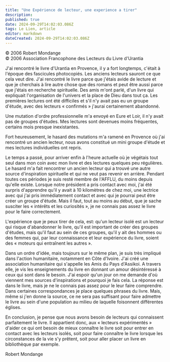 ```yaml
---
title: "Une Expérience de lecteur, une experience a tirer"
description: 
published: true
date: 2024-09-29T14:02:03.086Z
tags: Le Lien, article
editor: markdown
dateCreated: 2024-09-29T14:02:03.086Z
---
```


<p class="v-card v-sheet theme--light grey lighten-3 px-2">© 2006 Robert Mondange<br>© 2006 Association Francophone des Lecteurs du Livre d'Urantia</p>

J'ai rencontré le livre d'Urantia en Provence, il y a fort longtemps, c'était à l'époque des fascicules photocopiés. Les anciens lecteurs sauront ce que cela veut dire. J'ai rencontré le livre parce que j'étais avide de lecture et que je cherchais à lire autre chose que des romans et peut être aussi parce que j'étais en recherche spirituelle. Des amis m'ont parlé, d'un livre qui expliquait l'organisation de l'univers et la place de Dieu dans tout ça. Les premières lectures ont été difficiles et s'il n'y avait pas eu un groupe d'étude, avec des lecteurs « confirmés » j'aurai certainement abandonné.

Une mutation d'ordre professionnelle m'a envoyé en Eure et Loir, il n'y avait pas de groupes d'études. Mes lectures sont devenues moins fréquentes, certains mois presque inexistantes.

Fort heureusement, le hasard des mutations m'a ramené en Provence où j'ai rencontré un ancien lecteur, nous avons constitué un mini groupe d'étude et mes lectures individuelles ont repris.

Le temps a passé, pour arriver enfin à l'heure actuelle où je végétais tout seul dans mon coin avec mon livre et des lectures quelques peu régulières. Le hasard m'a fait rencontrer un ancien lecteur qui a trouvé une autre source d'inspiration spirituelle et qui ne veut pas revenir en arrière. Pendant toutes ces périodes je suis resté membre de l'AFFLU, du moins depuis qu'elle existe. Lorsque notre président a pris contact avec moi, j'ai été surpris d'apprendre qu'il y avait à 10 kilomètres de chez moi, une lectrice avec qui j'ai pris immédiatement contact et avec qui je pourrai peut être créer un groupe d'étude. Mais il faut, tout au moins au début, que je sache susciter les « intérêts et les curiosités », je ne connais pas assez le livre pour le faire correctement.

L'expérience que je peux tirer de cela, est: qu'un lecteur isolé est un lecteur qui risque d'abandonner le livre, qu'il est important de créer des groupes d'études, mais qu'il faut au sein de ces groupes, qu'il y ait des hommes ou des femmes qui, par leur connaissance et leur expérience du livre, soient des « moteurs qui entraînent les autres ».

Dans un ordre d'idée, mais toujours sur le même plan, je suis très impliqué dans l'action humanitaire, notamment en Côte d'Ivoire. J'ai créé une association humanitaire qui s'appelle les Amis du Pays d'Assikoi. A travers elle, je vis les enseignements du livre en donnant un amour désintéressé à ceux qui sont dans le besoin. J'ai espoir qu'un jour on me demande d'où viennent mes sources d'inspirations et pourquoi je fais cela. La réponse est dans le livre, mais je ne le connais pas assez pour le leur faire comprendre. Dans certaines correspondances je place quelques phrases du livre. Mais, même si j'en donne la source, ce ne sera pas suffisant pour faire admettre le livre au sein d'une population au milieu de laquelle foisonnent différentes églises.

En conclusion, je pense que nous avons besoin de lecteurs qui connaissent parfaitement le livre. Il appartient donc, aux « lecteurs expérimentés » d'aider ce qui ont besoin de mieux connaître le livre soit pour entrer en contact avec les lecteurs isolés, soit pour faire connaître le livre lorsque les circonstances de la vie s'y prêtent, soit pour aller placer un livre en bibliothèque par exemple.

Robert Mondange